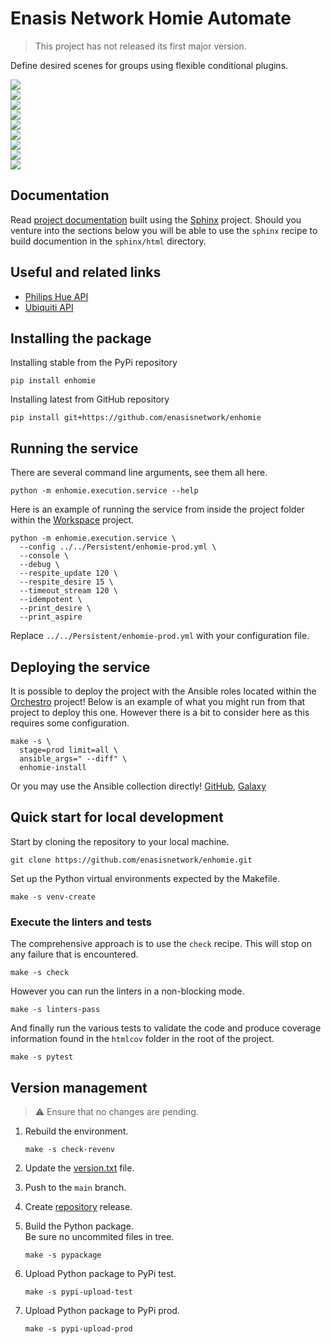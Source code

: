 # Enasis Network Homie Automate

> This project has not released its first major version.

Define desired scenes for groups using flexible conditional plugins.

<a href="https://pypi.org/project/enhomie"><img src="https://enasisnetwork.github.io/enhomie/badges/pypi.png"></a><br>
<a href="https://enasisnetwork.github.io/enhomie/validate/flake8.txt"><img src="https://enasisnetwork.github.io/enhomie/badges/flake8.png"></a><br>
<a href="https://enasisnetwork.github.io/enhomie/validate/pylint.txt"><img src="https://enasisnetwork.github.io/enhomie/badges/pylint.png"></a><br>
<a href="https://enasisnetwork.github.io/enhomie/validate/ruff.txt"><img src="https://enasisnetwork.github.io/enhomie/badges/ruff.png"></a><br>
<a href="https://enasisnetwork.github.io/enhomie/validate/mypy.txt"><img src="https://enasisnetwork.github.io/enhomie/badges/mypy.png"></a><br>
<a href="https://enasisnetwork.github.io/enhomie/validate/yamllint.txt"><img src="https://enasisnetwork.github.io/enhomie/badges/yamllint.png"></a><br>
<a href="https://enasisnetwork.github.io/enhomie/validate/pytest.txt"><img src="https://enasisnetwork.github.io/enhomie/badges/pytest.png"></a><br>
<a href="https://enasisnetwork.github.io/enhomie/validate/coverage.txt"><img src="https://enasisnetwork.github.io/enhomie/badges/coverage.png"></a><br>
<a href="https://enasisnetwork.github.io/enhomie/validate/sphinx.txt"><img src="https://enasisnetwork.github.io/enhomie/badges/sphinx.png"></a><br>

## Documentation
Read [project documentation](https://enasisnetwork.github.io/enhomie/sphinx)
built using the [Sphinx](https://www.sphinx-doc.org/) project.
Should you venture into the sections below you will be able to use the
`sphinx` recipe to build documention in the `sphinx/html` directory.

## Useful and related links
- [Philips Hue API](https://developers.meethue.com/develop/hue-api-v2/api-reference)
- [Ubiquiti API](https://ubntwiki.com/products/software/unifi-controller/api)

## Installing the package
Installing stable from the PyPi repository
```
pip install enhomie
```
Installing latest from GitHub repository
```
pip install git+https://github.com/enasisnetwork/enhomie
```

## Running the service
There are several command line arguments, see them all here.
```
python -m enhomie.execution.service --help
```
Here is an example of running the service from inside the project folder
within the [Workspace](https://github.com/enasisnetwork/workspace) project.
```
python -m enhomie.execution.service \
  --config ../../Persistent/enhomie-prod.yml \
  --console \
  --debug \
  --respite_update 120 \
  --respite_desire 15 \
  --timeout_stream 120 \
  --idempotent \
  --print_desire \
  --print_aspire
```
Replace `../../Persistent/enhomie-prod.yml` with your configuration file.

## Deploying the service
It is possible to deploy the project with the Ansible roles located within
the [Orchestro](https://github.com/enasisnetwork/orchestro) project! Below
is an example of what you might run from that project to deploy this one.
However there is a bit to consider here as this requires some configuration.
```
make -s \
  stage=prod limit=all \
  ansible_args=" --diff" \
  enhomie-install
```
Or you may use the Ansible collection directly!
[GitHub](https://github.com/enasisnetwork/ansible-projects),
[Galaxy](https://galaxy.ansible.com/ui/repo/published/enasisnetwork/projects)

## Quick start for local development
Start by cloning the repository to your local machine.
```
git clone https://github.com/enasisnetwork/enhomie.git
```
Set up the Python virtual environments expected by the Makefile.
```
make -s venv-create
```

### Execute the linters and tests
The comprehensive approach is to use the `check` recipe. This will stop on
any failure that is encountered.
```
make -s check
```
However you can run the linters in a non-blocking mode.
```
make -s linters-pass
```
And finally run the various tests to validate the code and produce coverage
information found in the `htmlcov` folder in the root of the project.
```
make -s pytest
```

## Version management
> :warning: Ensure that no changes are pending.

1. Rebuild the environment.
   ```
   make -s check-revenv
   ```

1. Update the [version.txt](enhomie/version.txt) file.

1. Push to the `main` branch.

1. Create [repository](https://github.com/enasisnetwork/enhomie) release.

1. Build the Python package.<br>Be sure no uncommited files in tree.
   ```
   make -s pypackage
   ```

1. Upload Python package to PyPi test.
   ```
   make -s pypi-upload-test
   ```

1. Upload Python package to PyPi prod.
   ```
   make -s pypi-upload-prod
   ```
